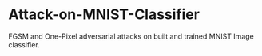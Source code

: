 # Attack-on-MNIST-Classifier
FGSM and One-Pixel adversarial attacks on built and trained MNIST Image classifier.
